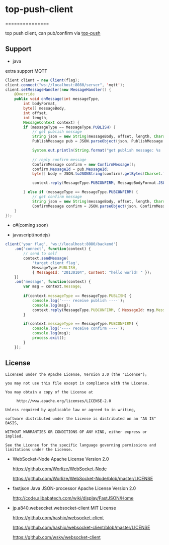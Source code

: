 # top-push-client

===============

top push client, can pub/confirm via [top-push](https://github.com/wsky/top-push)

## Support

- java

extra support MQTT

```java
Client client = new Client(flag);
client.connect("ws://localhost:8080/server", 'mqtt');
client.setMessageHandler(new MessageHandler() {
	@Override
	public void onMessage(int messageType, 
		int bodyFormat, 
		byte[] messageBody, 
		int offset, 
		int length, 
		MessageContext context) {
		if (messageType == MessageType.PUBLISH) {
			// get publish message
			String json = new String(messageBody, offset, length, Charset.forName("UTF-8"));
			PublishMessage pub = JSON.parseObject(json, PublishMessage.class);

			System.out.println(String.format("get publish message: %s | %s", json, pub));
			
			// reply confirm message
			ConfirmMessage confirm = new ConfirmMessage();
			confirm.MessageId = pub.MessageId;
			byte[] body = JSON.toJSONString(confirm).getBytes(Charset.forName("UTF-8"));

			context.reply(MessageType.PUBCONFIRM, MessageBodyFormat.JSON, body, 0, body.length);

		} else if (messageType == MessageType.PUBCONFIRM) {
			// get confirm message
			String json = new String(messageBody, offset, length, Charset.forName("UTF-8"));
			ConfirmMessage confirm = JSON.parseObject(json, ConfirmMessage.class);
	}
});
```

- c#(coming soon)

- javascript(nodejs)

```js
client('your flag', 'ws://localhost:8080/backend')
	.on('connect', function(context) {
		// send to self
		context.sendMessage(
			'target client flag', 
			MessageType.PUBLISH, 
			{ MessageId: "20130104", Content: "hello world! " });
	})
	.on('message', function(context) {
		var msg = context.message;
		
		if(context.messageType == MessageType.PUBLISH) {
			console.log('---- receive publish ----');
			console.log(msg);
			context.reply(MessageType.PUBCONFIRM, { MessageId: msg.MessageId });
		}

		if(context.messageType == MessageType.PUBCONFIRM) {
			console.log('---- receive confirm ----');
			console.log(msg);
			process.exit();
		}
	});
```

## License

	Licensed under the Apache License, Version 2.0 (the "License");

	you may not use this file except in compliance with the License.

	You may obtain a copy of the License at

	     http://www.apache.org/licenses/LICENSE-2.0

	Unless required by applicable law or agreed to in writing, 

	software distributed under the License is distributed on an "AS IS" BASIS, 

	WITHOUT WARRANTIES OR CONDITIONS OF ANY KIND, either express or implied.

	See the License for the specific language governing permissions and limitations under the License.


- WebSocket-Node Apache License Version 2.0

	https://github.com/Worlize/WebSocket-Node

	https://github.com/Worlize/WebSocket-Node/blob/master/LICENSE

- fastjson Java JSON-processor Apache License Version 2.0

	http://code.alibabatech.com/wiki/display/FastJSON/Home

- jp.a840.websocket.websocket-client MIT License

	https://github.com/hashio/websocket-client

	https://github.com/hashio/websocket-client/blob/master/LICENSE

	https://github.com/wsky/websocket-client


